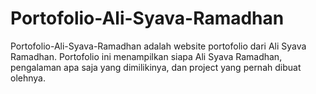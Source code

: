 # Portofolio-Ali-Syava-Ramadhan
Portofolio-Ali-Syava-Ramadhan adalah website portofolio dari Ali Syava Ramadhan. Portofolio ini menampilkan siapa Ali Syava Ramadhan, pengalaman apa saja yang dimilikinya, dan project yang pernah dibuat olehnya. 

